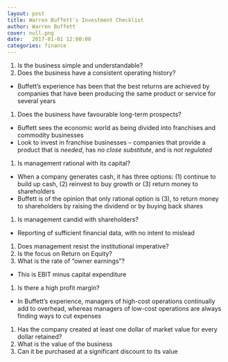 ```yaml
---
layout: post
title: Warren Buffett's Investment Checklist
author: Warren Buffett
cover: null.png
date:   2017-01-01 12:00:00
categories: finance
---
```


1.  Is the business simple and understandable?
1.  Does the business have a consistent operating history?
-   Buffett’s experience has been that the best returns are achieved by
    companies that have been producing the same product or service for
    several years
1.  Does the business have favourable long-term prospects?
-   Buffett sees the economic world as being divided into franchises and
    commodity businesses
-   Look to invest in franchise businesses – companies that provide a
    product that is *needed*, has *no close substitute*, and is *not
    regulated*
1.  Is management rational with its capital?
-   When a company generates cash, it has three options: (1) continue to
    build up cash, (2) reinvest to buy growth or (3) return money to
    shareholders
-   Buffett is of the opinion that only rational option is (3), to
    return money to shareholders by raising the dividend or by buying
    back shares
1.  Is management candid with shareholders?
-   Reporting of sufficient financial data, with no intent to mislead
1.  Does management resist the institutional imperative?
1.  Is the focus on Return on Equity?
1.  What is the rate of “owner earnings”?
-   This is EBIT minus capital expenditure
1.  Is there a high profit margin?
-   In Buffett’s experience, managers of high-cost operations
    continually add to overhead, whereas managers of low-cost operations
    are always finding ways to cut expenses
1.  Has the company created at least one dollar of market value for every dollar retained?
1.  What is the value of the business
1.  Can it be purchased at a significant discount to its value